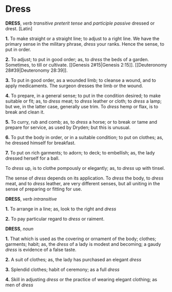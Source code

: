 # Dress

**DRESS**, _verb transitive_ _preterit tense_ and _participle passive_ dressed or drest. \[Latin\]

**1.** To make straight or a straight line; to adjust to a right line. We have the primary sense in the military phrase, _dress_ your ranks. Hence the sense, to put in order.

**2.** To adjust; to put in good order; as, to _dress_ the beds of a garden. Sometimes, to till or cultivate. [[Genesis 2#15|Genesis 2:15]]. [[Deuteronomy 28#39|Deuteronomy 28:39]].

**3.** To put in good order, as a wounded limb; to cleanse a wound, and to apply medicaments. The surgeon dresses the limb or the wound.

**4.** To prepare, in a general sense; to put in the condition desired; to make suitable or fit; as, to _dress_ meat; to _dress_ leather or cloth; to _dress_ a lamp; but we, in the latter case, generally use trim. To _dress_ hemp or flax, is to break and clean it.

**5.** To curry, rub and comb; as, to _dress_ a horse; or to break or tame and prepare for service, as used by Dryden; but this is unusual.

**6.** To put the body in order, or in a suitable condition; to put on clothes; as, he dressed himself for breakfast.

**7.** To put on rich garments; to adorn; to deck; to embellish; as, the lady dressed herself for a ball.

To _dress_ up, is to clothe pompously or elegantly; as, to _dress_ up with tinsel.

The sense of _dress_ depends on its application. To _dress_ the body, to _dress_ meat, and to _dress_ leather, are very different senses, but all uniting in the sense of preparing or fitting for use.

**DRESS**, _verb intransitive_

**1.** To arrange in a line; as, look to the right and _dress_

**2.** To pay particular regard to _dress_ or raiment.

**DRESS**, _noun_

**1.** That which is used as the covering or ornament of the body; clothes; garments; habit; as, the _dress_ of a lady is modest and becoming; a gaudy _dress_ is evidence of a false taste.

**2.** A suit of clothes; as, the lady has purchased an elegant _dress_

**3.** Splendid clothes; habit of ceremony; as a full _dress_

**4.** Skill in adjusting _dress_ or the practice of wearing elegant clothing; as men of _dress_